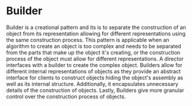# Builder

Builder is a creational pattern and its is to separate the construction
of an object from its representation allowing for different representations
using the same construction process. This pattern is applicable when an
algorithm to create an object is too complex and needs to be separated from
the parts that make up the object it's creating, or the construction process
of the object must allow for different representations. A director
interfaces with a builder to create the complex object. Builders allow
for different internal representations of objects as they provide an
abstract interface for clients to construct objects hiding the object's
assembly as well as its internal structure. Additionally, it encapsulates
unnecessary details of the construction of objects. Lastly, Builders
give more granular control over the construction process of objects.
